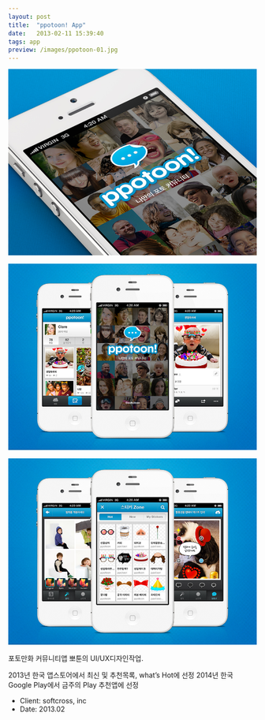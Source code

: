 ```yaml
---
layout: post
title:  "ppotoon! App"
date:   2013-02-11 15:39:40
tags: app
preview: /images/ppotoon-01.jpg
---
```


![Picture 1](/images/ppotoon-01.jpg)

![Picture 2](/images/ppotoon-02.jpg)

![Picture 3](/images/ppotoon-03.jpg)

포토만화 커뮤니티앱 뽀툰의 UI/UX디자인작업.

2013년 한국 앱스토어에서 최신 및 추천목록, what’s Hot에 선정
2014년 한국 Google Play에서 금주의 Play 추천앱에 선정

- Client: softcross, inc
- Date: 2013.02